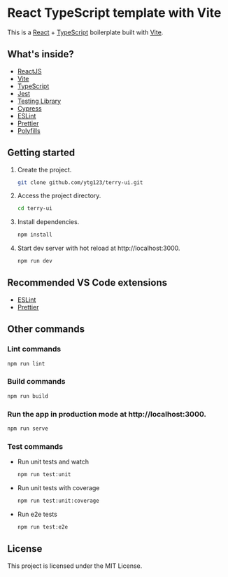 # React TypeScript template with Vite

This is a [React](https://reactjs.org) + [TypeScript](https://www.typescriptlang.org/) boilerplate built with [Vite](https://vitejs.dev).

## What's inside?

- [ReactJS](https://reactjs.org)
- [Vite](https://vitejs.dev)
- [TypeScript](https://www.typescriptlang.org)
- [Jest](https://jestjs.io)
- [Testing Library](https://testing-library.com)
- [Cypress](https://www.cypress.io)
- [ESLint](https://eslint.org)
- [Prettier](https://prettier.io)
- [Polyfills](https://github.com/vitejs/vite/tree/main/packages/plugin-legacy#readme)

## Getting started

1. Create the project.

   ```bash
   git clone github.com/ytg123/terry-ui.git
   ```

2. Access the project directory.

   ```bash
   cd terry-ui
   ```

3. Install dependencies.

   ```bash
   npm install
   ```

4. Start dev server with hot reload at http://localhost:3000.
   ```bash
   npm run dev
   ```

## Recommended VS Code extensions

- [ESLint](https://marketplace.visualstudio.com/items?itemName=dbaeumer.vscode-eslint)
- [Prettier](https://marketplace.visualstudio.com/items?itemName=esbenp.prettier-vscode)

## Other commands

### Lint commands

```bash
npm run lint
```

### Build commands

```bash
npm run build
```

### Run the app in production mode at http://localhost:3000.

```bash
npm run serve
```

### Test commands

- Run unit tests and watch
  ```bash
  npm run test:unit
  ```
- Run unit tests with coverage
  ```bash
  npm run test:unit:coverage
  ```
- Run e2e tests
  ```bash
  npm run test:e2e
  ```

## License

This project is licensed under the MIT License.
